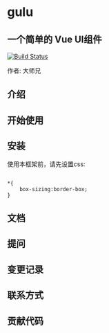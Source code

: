 # gulu 
## 一个简单的 Vue UI组件

[![Build Status](https://travis-ci.org/dashixiong-11/gulu.svg?branch=master)](https://travis-ci.org/dashixiong-11/gulu)

作者: 大师兄

## 介绍

## 开始使用

## 安装

使用本框架前，请先设置css:
```

*{
    box-sizing:border-box;
}
```

## 文档

## 提问

## 变更记录

## 联系方式

## 贡献代码

